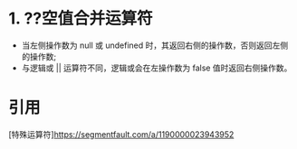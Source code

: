 # 1. ??空值合并运算符
* 当左侧操作数为 null 或 undefined 时，其返回右侧的操作数，否则返回左侧的操作数;
* 与逻辑或 || 运算符不同，逻辑或会在左操作数为 false 值时返回右侧操作数。

# 引用
[特殊运算符]https://segmentfault.com/a/1190000023943952